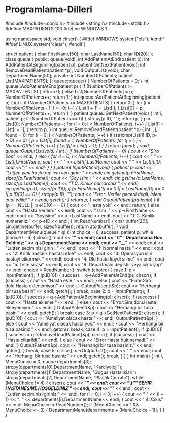 # Programlama-Dilleri

#include <iostream>
#include <conio.h>
#include <string.h>
#include <stdlib.h>
#define MAXPATIENTS 100
#define WINDOWS 1

using namespace std;
void clrscr() {
  #ifdef WINDOWS
  system("cls");
  #endif
  #ifdef LINUX
  system("clear");
  #endif
}

struct patient
{
	char FirstName[50];
	char LastName[50];
	char ID[20];
};
class queue
{
public:
	queue(void);
	int AddPatientAtEnd(patient p);
	int AddPatientAtBeginning(patient p);
	patient GetNextPatient(void);
	int RemoveDeadPatient(patient *p);
	void OutputList(void);
	char DepartmentName[50];
private:
	int NumberOfPatients;
	patient List[MAXPATIENTS];
};
queue::queue()
{
	NumberOfPatients = 0;
}
int queue::AddPatientAtEnd(patient p)
{
	if (NumberOfPatients >= MAXPATIENTS)
	{
		return 0;
	}
	else
		List[NumberOfPatients] = p;
	NumberOfPatients++;
	return 1;
}
int queue::AddPatientAtBeginning(patient p)
{
	int i;
	if (NumberOfPatients >= MAXPATIENTS)
	{
		return 0;
	}
	for (i = NumberOfPatients - 1; i >= 0; i--)
	{
		List[i + 1] = List[i];
	}
	List[0] = p;
	NumberOfPatients++;
	return 1;
}
patient queue::GetNextPatient(void)
{
	int i; patient p;
	if (NumberOfPatients == 0)
	{
		strcpy(p.ID, "");
		return p;
	}
	p = List[0];
	NumberOfPatients--;
	for (i = 0; i < NumberOfPatients; i++)
	{
		List[i] = List[i + 1];
	}
	return p;
}
int queue::RemoveDeadPatient(patient *p)
{
	int i, j, found = 0;
	for (i = 0; i < NumberOfPatients; i++)
	{
		if (stricmp(List[i].ID, p->ID) == 0)
		{
			*p = List[i]; found = 1;
			NumberOfPatients;
			for (j = i; j < NumberOfPatients; j++)
			{
				List[j] = List[j + 1];
			}
		}
	}
	return found;
}
void queue::OutputList(void)
{
	int i;
	if (NumberOfPatients == 0)
	{
		cout << "Sira bos" << endl;
	}
	else
	{
		for (i = 0; i < NumberOfPatients; i++)
		{
			cout << " " << List[i].FirstName;
			cout << " " << List[i].LastName;
			cout << " " << List[i].ID; cout <<";" << endl;
		}
	}
}
patient InputPatient(void)
{
	patient p;
	cout << "Lutfen yeni hasta adi icin veri girin: " << endl;
	cin.getline(p.FirstName, sizeof(p.FirstName));
	cout << "Soy Isim : " << endl;
	cin.getline(p.LastName, sizeof(p.LastName));
	cout << "T.C. Kimlik numaraniz:" << endl;
	cin.getline(p.ID, sizeof(p.ID));
	if (p.FirstName[0] == 0 || p.LastName[0] == 0 || p.ID[0] == 0)
	{
		strcpy(p.ID, "");
		cout << "Error: Veriler gecerli degil, islem iptal edildi." << endl;
		getch();
	}
	return p;
}
void OutputPatient(patient*p)
{
	if (p == NULL || p->ID[0] == 0)
	{
		cout << "Hasta yok" << endl;
		return;
	}
	else
		cout << "Hasta Verileri:" << endl;
	cout << " Isim :" << p->FirstName << endl;
	cout << "Soyisim:" << p->LastName << endl;
	cout << "T.C. Kimlik numaraniz:" << p->ID << endl;
}
int ReadNumber()
{
	char buffer[20];
	cin.getline(buffer, sizeof(buffer));
	return atoi(buffer);
}
void DepartmentMenu(queue * q)
{
	int choice = 0, success; patient p;
	while (choice != 6)
	{
		clrscr();
		cout << "__________________________________________________________________________________________" << endl;
		cout << "\t""                         Departmana Hos Geldiniz:" << q->DepartmentName << endl;
		cout << "____________________________________________________________________________________________" << endl;
		cout << "Lutfen seciminizi girin : " << endl;
		cout << "1: Normal hasta " << endl;
		cout << "2: Kritik hastalik hastasi ekle" << endl;
		cout << "3: Operasyon icin hastayi cikarmak " << endl;
		cout << "4: Olu hasta kaydi silme" << endl;
		cout << "5: Liste sirasi" << endl;
		cout << "6: Departmani degistir veya cikis yap" << endl;
		choice = ReadNumber();
		switch (choice)
		{
		case 1:
			p = InputPatient();
			if (p.ID[0])
			{
				success = q->AddPatientAtEnd(p);
				clrscr();
				if (success)
				{
					cout << "Hasta ekle:" << endl;
				}
				else
				{
					cout << "Error:Sira dolu.Hasta eklenemiyor:" << endl;
				}
				OutputPatient(&p);
				cout << "Herhangi bir tusa basin" << endl;
				getch();
			}
			break;
		case 2:
			p = InputPatient();
			if (p.ID[0])
			{
				success = q->AddPatientAtBeginning(p);
				clrscr();
				if (success)
				{
					cout << "Hasta ekleme:" << endl;
				}
				else
				{
					cout << "Error:Sira dolu.Hasta ekleyemiyor:" << endl;
				}
				OutputPatient(&p);
				cout << "Herhangi bir tusa basin." << endl;
				getch();
			}
			break;
		case 3:
			p = q->GetNextPatient();
			clrscr();
			if (p.ID[0])
			{
				cout << "Ameliyat olacak hasta:" << endl;
				OutputPatient(&p);
			}
			else
			{
				cout << "Ameliyat olacak hasta yok." << endl;
			}
			cout << "Herhangi bir tusa basiniz." << endl;
			getch();
			break;
		case 4:
			p = InputPatient();
			if (p.ID[0])
			{
				success = q->RemoveDeadPatient(&p);
				clrscr();
				if (success)
				{
					cout << "Hasta cikarildi." << endl;
				}
				else
				{
					cout << "Error:Hasta bulunamadi." << endl;
				}
				OutputPatient(&p);
				cout << "Herhangi bir tusa basiniz." << endl;
				getch();
			}
			break;
		case 5:
			clrscr();
			q->OutputList();
			cout << "   " << endl;
			cout << "Herhangi bir tusa basiniz" << endl;
			getch();
			break;
		}
	}
}
int main()
{
	int i, MenuChoice = 0;
	queue departments[3];
	strcpy(departments[0].DepartmentName, "Kardiyoloji");
	strcpy(departments[1].DepartmentName, "Gogus Hastaliklari");
	strcpy(departments[2].DepartmentName, "Plastik Cerrahi");
	while (MenuChoice != 4)
	{
		clrscr();
		cout << "___________________________________________________________________" << endl;
		cout << "\t""              SEHIR HASTANESINE HOSGELDINIZ                  " << endl;
		cout << "___________________________________________________________________" << endl;
		cout << "Lutfen seciminizi giriniz:" << endl;
		for (i = 0; i < 3; i++)
		{
			cout << "   " << (i + 1) << ":   " << departments[i].DepartmentName << endl;
		}
		cout << "   4:   Cikis" << endl;
		MenuChoice = ReadNumber();
		if (MenuChoice >= 1 && MenuChoice <= 3)
		{
			DepartmentMenu(departments + (MenuChoice - 1));
		}
	}
}





